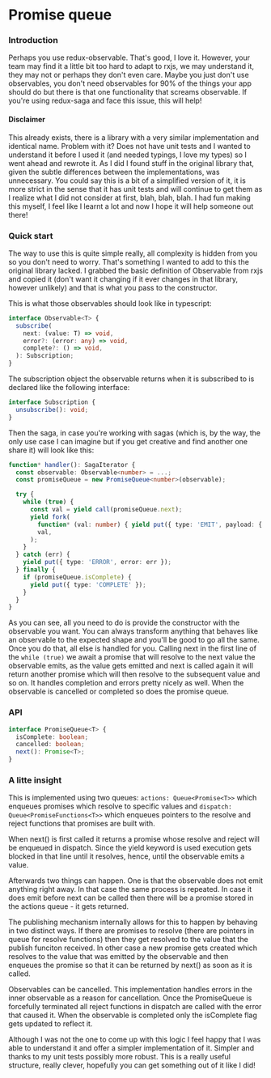 # Promise queue

### Introduction
Perhaps you use redux-observable. That's good, I love it. However, your team may find it a little bit too hard to adapt to rxjs, we may understand it, they may not or perhaps they don't even care. Maybe you just don't use observables, you don't need observables for 90% of the things your app should do but there is that one functionality that screams observable. If you're using redux-saga and face this issue, this will help!

#### Disclaimer
This already exists, there is a library with a very similar implementation and identical name. Problem with it? Does not have unit tests and I wanted to understand it before I used it (and needed typings, I love my types) so I went ahead and rewrote it. As I did I found stuff in the original library that, given the subtle differences between the implementations, was unnecessary. You could say this is a bit of a simplified version of it, it is more strict in the sense that it has unit tests and will continue to get them as I realize what I did not consider at first, blah, blah, blah. I had fun making this myself, I feel like I learnt a lot and now I hope it will help someone out there!

### Quick start
The way to use this is quite simple really, all complexity is hidden from you so you don't need to worry. That's something I wanted to add to this the original library lacked. I grabbed the basic definition of Observable from rxjs and copied it (don't want it changing if it ever changes in that library, however unlikely) and that is what you pass to the constructor.

This is what those observables should look like in typescript:

```typescript
interface Observable<T> {
  subscribe(
    next: (value: T) => void,
    error?: (error: any) => void,
    complete?: () => void,
  ): Subscription;
}
```

The subscription object the observable returns when it is subscribed to is declared like the following interface:

```typescript
interface Subscription {
  unsubscribe(): void;
}
```

Then the saga, in case you're working with sagas (which is, by the way, the only use case I can imagine but if you get creative and find another one share it) will look like this:

```typescript
function* handler(): SagaIterator {
  const observable: Observable<number> = ...;
  const promiseQueue = new PromiseQueue<number>(observable);

  try {
    while (true) {
      const val = yield call(promiseQueue.next);
      yield fork(
        function* (val: number) { yield put({ type: 'EMIT', payload: { val } }); },
        val,
      );
    }
  } catch (err) {
    yield put({ type: 'ERROR', error: err });
  } finally {
    if (promiseQueue.isComplete) {
      yield put({ type: 'COMPLETE' });
    }
  }
}
```

As you can see, all you need to do is provide the constructor with the observable you want. You can always transform anything that behaves like an observable to the expected shape and you'll be good to go all the same. Once you do that, all else is handled for you. Calling next in the first line of the `while (true)` we await a promise that will resolve to the next value the observable emits, as the value gets emitted and next is called again it will return another promise which will then resolve to the subsequent value and so on. It handles completion and errors pretty nicely as well. When the observable is cancelled or completed so does the promise queue.

### API

```typescript
interface PromiseQueue<T> {
  isComplete: boolean;
  cancelled: boolean;
  next(): Promise<T>;
}
```

### A litte insight

This is implemented using two queues: `actions: Queue<Promise<T>>` which enqueues promises which resolve to specific values and `dispatch: Queue<PromiseFunctions<T>>` which enqueues pointers to the resolve and reject functions that promises are built with.

When next() is first called it returns a promise whose resolve and reject will be enqueued in dispatch. Since the yield keyword is used execution gets blocked in that line until it resolves, hence, until the observable emits a value.

Afterwards two things can happen. One is that the observable does not emit anything right away. In that case the same process is repeated. In case it does emit before next can be called then there will be a promise stored in the actions queue - it gets returned.

The publishing mechanism internally allows for this to happen by behaving in two distinct ways. If there are promises to resolve (there are pointers in queue for resolve functions) then they get resolved to the value that the publish funciton received. In other case a new promise gets created which resolves to the value that was emitted by the observable and then enqueues the promise so that it can be returned by next() as soon as it is called.

Observables can be cancelled. This implementation handles errors in the inner observable as a reason for cancellation. Once the PromiseQueue is forcefully terminated all reject functions in dispatch are called with the error that caused it. When the observable is completed only the isComplete flag gets updated to reflect it.

Although I was not the one to come up with this logic I feel happy that I was able to understand it and offer a simpler implementation of it. Simpler and thanks to my unit tests possibly more robust. This is a really useful structure, really clever, hopefully you can get something out of it like I did!

